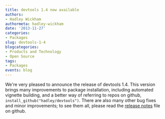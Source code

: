 ```yaml
---
title: devtools 1.4 now available
authors: 
- Hadley Wickham
authormeta: hadley-wickham
date: '2013-11-27'
categories:
- Packages
slug: devtools-1-4
blogcategories:
- Products and Technology
- Open Source
tags:
- Packages
events: blog
---
```



We're very pleased to announce the release of devtools 1.4. This version brings many improvements to package installation, including automated vignette building, and a better way of referring to repos on github, `install_github("hadley/devtools")`. There are also many other bug fixes and minor improvements; to see them all, please read the [release notes](https://github.com/hadley/devtools/releases/tag/devtools-1.4) file on github.

